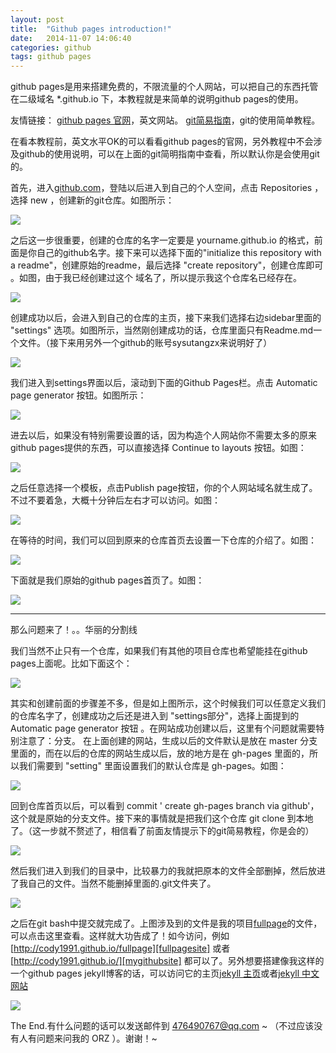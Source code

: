 ```yaml
---
layout: post
title:  "Github pages introduction!"
date:   2014-11-07 14:06:40
categories: github
tags: github pages
---
```

github pages是用来搭建免费的，不限流量的个人网站，可以把自己的东西托管在二级域名 *.github.io 下，本教程就是来简单的说明github pages的使用。

友情链接：
[github pages 官网][githubpages]，英文网站。
[git简易指南][gitintro]，git的使用简单教程。

在看本教程前，英文水平OK的可以看看github pages的官网，另外教程中不会涉及github的使用说明，可以在上面的git简明指南中查看，所以默认你是会使用git的。

首先，进入[github.com][gitsite]，登陆以后进入到自己的个人空间，点击 Repositories ，选择 new ，创建新的git仓库。如图所示：

<img src="{{site.url}}sysutangzxBlog/source/2014.11.07/1.png">

之后这一步很重要，创建的仓库的名字一定要是 yourname.github.io 的格式，前面是你自己的github名字。接下来可以选择下面的"initialize this repository with a readme"，创建原始的readme，最后选择 "create repository"，创建仓库即可 。如图，由于我已经创建过这个 域名了，所以提示我这个仓库名已经存在。

<img src="{{site.url}}sysutangzxBlog/source/2014.11.07/2.png">

创建成功以后，会进入到自己的仓库的主页，接下来我们选择右边sidebar里面的 "settings" 选项。如图所示，当然刚创建成功的话，仓库里面只有Readme.md一个文件。（接下来用另外一个github的账号sysutangzx来说明好了）

<img src="{{site.url}}sysutangzxBlog/source/2014.11.07/3.png">

我们进入到settings界面以后，滚动到下面的Github Pages栏。点击 Automatic page generator 按钮。如图所示：

<img src="{{site.url}}sysutangzxBlog/source/2014.11.07/4.png">

进去以后，如果没有特别需要设置的话，因为构造个人网站你不需要太多的原来github pages提供的东西，可以直接选择 Continue to layouts 按钮。如图：

<img src="{{site.url}}sysutangzxBlog/source/2014.11.07/5.png">

之后任意选择一个模板，点击Publish page按钮，你的个人网站域名就生成了。不过不要着急，大概十分钟后左右才可以访问。如图：

<img src="{{site.url}}sysutangzxBlog/source/2014.11.07/6.png">

在等待的时间，我们可以回到原来的仓库首页去设置一下仓库的介绍了。如图：

<img src="{{site.url}}sysutangzxBlog/source/2014.11.07/7.png">

下面就是我们原始的github pages首页了。如图：

<img src="{{site.url}}sysutangzxBlog/source/2014.11.07/8.png">

------------------------------------------------------------------------------------------------------------

那么问题来了！。。华丽的分割线

我们当然不止只有一个仓库，如果我们有其他的项目仓库也希望能挂在github pages上面呢。比如下面这个：

<img src="{{site.url}}sysutangzxBlog/source/2014.11.07/9.png">

其实和创建前面的步骤差不多，但是如上图所示，这个时候我们可以任意定义我们的仓库名字了，创建成功之后还是进入到 "settings部分"，选择上面提到的 Automatic page generator 按钮 。在网站成功创建以后，这里有个问题就需要特别注意了：分支。
在上面创建的网站，生成以后的文件默认是放在 master 分支里面的，而在以后的仓库的网站生成以后，放的地方是在 gh-pages 里面的，所以我们需要到 "setting" 里面设置我们的默认仓库是 gh-pages。如图：

<img src="{{site.url}}sysutangzxBlog/source/2014.11.07/10.png">

回到仓库首页以后，可以看到 commit ' create gh-pages branch via github'，这个就是原始的分支文件。接下来的事情就是把我们这个仓库 git clone 到本地了。（这一步就不赘述了，相信看了前面友情提示下的git简易教程，你是会的）

<img src="{{site.url}}sysutangzxBlog/source/2014.11.07/11.png">

然后我们进入到我们的目录中，比较暴力的我就把原本的文件全部删掉，然后放进了我自己的文件。当然不能删掉里面的.git文件夹了。

<img src="{{site.url}}sysutangzxBlog/source/2014.11.07/12.png">

之后在git bash中提交就完成了。上图涉及到的文件是我的项目[fullpage][fullpagesite]的文件，可以点击这里查看。这样就大功告成了！如今访问，例如 [http://cody1991.github.io/fullpage][fullpagesite] 或者 [http://cody1991.github.io/][mygithubsite] 都可以了。另外想要搭建像我这样的一个github pages jekyll博客的话，可以访问它的主页[jekyll 主页][jekyllsite]或者[jekyll 中文网站][jekyllcn]

<img src="{{site.url}}sysutangzxBlog/source/2014.11.07/13.png">

The End.有什么问题的话可以发送邮件到 476490767@qq.com ~ （不过应该没有人有问题来问我的 ORZ ）。谢谢！~

[githubpages]: https://pages.github.com/
[gitintro]: http://www.bootcss.com/p/git-guide/
[gitsite]:https://github.com/
[fullpagesite]:http://cody1991.github.io/fullpage
[mygithubsite]:http://cody1991.github.io/
[jekyllsite]:http://jekyllrb.com/
[jekyllcn]:http://jekyllcn.com/